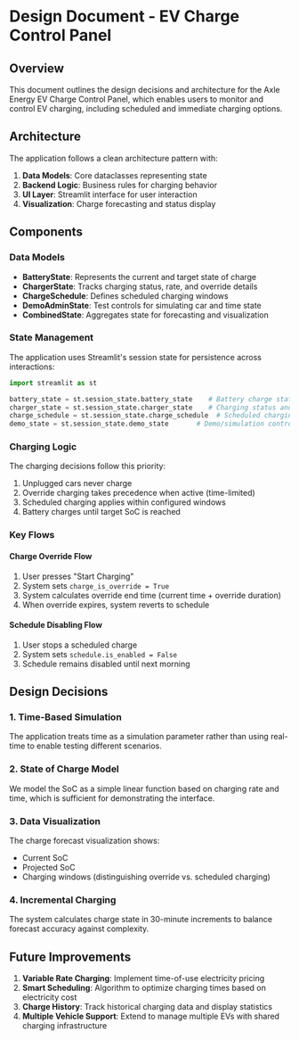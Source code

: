 # Design Document - EV Charge Control Panel

## Overview

This document outlines the design decisions and architecture for the Axle Energy EV Charge Control Panel, 
which enables users to monitor and control EV charging, including scheduled and immediate charging options.

## Architecture

The application follows a clean architecture pattern with:

1. **Data Models**: Core dataclasses representing state
2. **Backend Logic**: Business rules for charging behavior
3. **UI Layer**: Streamlit interface for user interaction
4. **Visualization**: Charge forecasting and status display

## Components

### Data Models

- **BatteryState**: Represents the current and target state of charge
- **ChargerState**: Tracks charging status, rate, and override details
- **ChargeSchedule**: Defines scheduled charging windows
- **DemoAdminState**: Test controls for simulating car and time state
- **CombinedState**: Aggregates state for forecasting and visualization

### State Management

The application uses Streamlit's session state for persistence across interactions:

```python
import streamlit as st

battery_state = st.session_state.battery_state    # Battery charge status
charger_state = st.session_state.charger_state    # Charging status and configuration
charge_schedule = st.session_state.charge_schedule  # Scheduled charging windows
demo_state = st.session_state.demo_state       # Demo/simulation controls
```

### Charging Logic

The charging decisions follow this priority:

1. Unplugged cars never charge
2. Override charging takes precedence when active (time-limited)
3. Scheduled charging applies within configured windows
4. Battery charges until target SoC is reached

### Key Flows

#### Charge Override Flow
1. User presses "Start Charging"
2. System sets `charge_is_override = True`
3. System calculates override end time (current time + override duration)
4. When override expires, system reverts to schedule

#### Schedule Disabling Flow
1. User stops a scheduled charge
2. System sets `schedule.is_enabled = False`
3. Schedule remains disabled until next morning

## Design Decisions

### 1. Time-Based Simulation
The application treats time as a simulation parameter rather than using real-time to enable testing different scenarios.

### 2. State of Charge Model
We model the SoC as a simple linear function based on charging rate and time, which is sufficient for demonstrating the interface.

### 3. Data Visualization
The charge forecast visualization shows:
- Current SoC
- Projected SoC
- Charging windows (distinguishing override vs. scheduled charging)

### 4. Incremental Charging
The system calculates charge state in 30-minute increments to balance forecast accuracy against complexity.

## Future Improvements

1. **Variable Rate Charging**: Implement time-of-use electricity pricing
2. **Smart Scheduling**: Algorithm to optimize charging times based on electricity cost
3. **Charge History**: Track historical charging data and display statistics
4. **Multiple Vehicle Support**: Extend to manage multiple EVs with shared charging infrastructure
